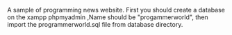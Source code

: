 A sample of programming news website.
First you should create a database on the xampp phpmyadmin ,Name should be "progammerworld",
then import the programmerworld.sql file from database directory.
